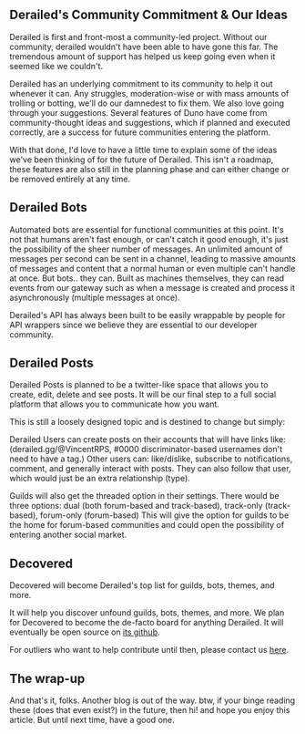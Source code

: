 ## Derailed's Community Commitment & Our Ideas

Derailed is first and front-most a community-led project. Without our community, derailed wouldn't have been able to have gone this far. The tremendous amount of support has helped us keep going even when it seemed like we couldn't.

Derailed has an underlying commitment to its community to help it out whenever it can. Any struggles, moderation-wise or with mass amounts of trolling or botting, we'll do our damnedest to fix them. We also love going through your suggestions. Several features of Duno have come from community-thought ideas and suggestions, which if planned and executed correctly, are a success for future communities entering the platform.

With that done, I'd love to have a little time to explain some of the ideas we've been thinking of for the future of Derailed. This isn't a roadmap, these features are also still in the planning phase and can either change or be removed entirely at any time.

## Derailed Bots
Automated bots are essential for functional communities at this point. It's not that humans aren't fast enough, or can't catch it good enough, it's just the possibility of the sheer number of messages. An unlimited amount of messages per second can be sent in a channel, leading to massive amounts of messages and content that a normal human or even multiple can't handle at once. But bots.. they can. Built as machines themselves, they can read events from our gateway such as when a message is created and process it asynchronously (multiple messages at once).

Derailed's API has always been built to be easily wrappable by people for API wrappers since we believe they are essential to our developer community.

## Derailed Posts
Derailed Posts is planned to be a twitter-like space that allows you to create, edit, delete and see posts. It will be our final step to a full social platform that allows you to communicate how you want.

This is still a loosely designed topic and is destined to change but simply:

Derailed Users can create posts on their accounts that will have links like: (derailed.gg/@VincentRPS, #0000 discriminator-based usernames don't need to have a tag.)
Other users can: like/dislike, subscribe to notifications, comment, and generally interact with posts.
They can also follow that user, which would just be an extra relationship (type).

Guilds will also get the threaded option in their settings. There would be three options: dual (both forum-based and track-based), track-only (track-based), forum-only (forum-based)
This will give the option for guilds to be the home for forum-based communities and could open the possibility of entering another social market.

## Decovered
Decovered will become Derailed's top list for guilds, bots, themes, and more.

It will help you discover unfound guilds, bots, themes, and more. We plan for Decovered to become the de-facto board for anything Derailed. It will eventually be open source on [its github](https://github.com/decovered).

For outliers who want to help contribute until then, please contact us [here](mailto:volunteer@derailed.one).

## The wrap-up
And that's it, folks. Another blog is out of the way. btw, if your binge reading these (does that even exist?) in the future, then hi! and hope you enjoy this article.
But until next time, have a good one.